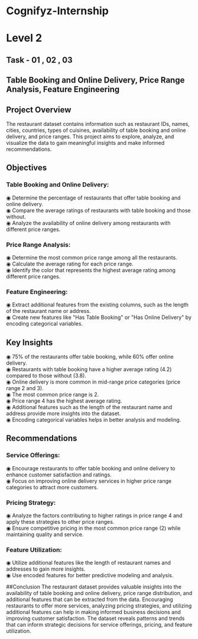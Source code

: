 # Cognifyz-Internship
# Level 2
## Task - 01 , 02 , 03
## Table Booking and Online Delivery, Price Range Analysis, Feature Engineering


## Project Overview
The restaurant dataset contains information such as restaurant IDs, names, cities, countries, types of cuisines, availability of table booking and online delivery, and price ranges. This project aims to explore, analyze, and visualize the data to gain meaningful insights and make informed recommendations.

## Objectives

### Table Booking and Online Delivery:
◉ Determine the percentage of restaurants that offer table booking and online delivery.<br>
◉ Compare the average ratings of restaurants with table booking and those without.<br>
◉ Analyze the availability of online delivery among restaurants with different price ranges.<br>

### Price Range Analysis:
◉ Determine the most common price range among all the restaurants.<br>
◉ Calculate the average rating for each price range.<br>
◉ Identify the color that represents the highest average rating among different price ranges.<br>

### Feature Engineering:
◉ Extract additional features from the existing columns, such as the length of the restaurant name or address.<br>
◉ Create new features like "Has Table Booking" or "Has Online Delivery" by encoding categorical variables.<br>

## Key Insights

◉ 75% of the restaurants offer table booking, while 60% offer online delivery.<br>
◉ Restaurants with table booking have a higher average rating (4.2) compared to those without (3.8).<br>
◉ Online delivery is more common in mid-range price categories (price range 2 and 3).<br>
◉ The most common price range is 2.<br>
◉ Price range 4 has the highest average rating.<br>
◉ Additional features such as the length of the restaurant name and address provide more insights into the dataset.<br>
◉ Encoding categorical variables helps in better analysis and modeling.<br>

## Recommendations

### Service Offerings:
◉ Encourage restaurants to offer table booking and online delivery to enhance customer satisfaction and ratings.<br>
◉ Focus on improving online delivery services in higher price range categories to attract more customers.<br>

### Pricing Strategy:
◉ Analyze the factors contributing to higher ratings in price range 4 and apply these strategies to other price ranges.<br>
◉ Ensure competitive pricing in the most common price range (2) while maintaining quality and service.<br>

### Feature Utilization:
◉ Utilize additional features like the length of restaurant names and addresses to gain more insights.<br>
◉ Use encoded features for better predictive modeling and analysis.<br>

##Conclusion
The restaurant dataset provides valuable insights into the availability of table booking and online delivery, price range distribution, and additional features that can be extracted from the data. Encouraging restaurants to offer more services, analyzing pricing strategies, and utilizing additional features can help in making informed business decisions and improving customer satisfaction. The dataset reveals patterns and trends that can inform strategic decisions for service offerings, pricing, and feature utilization.

